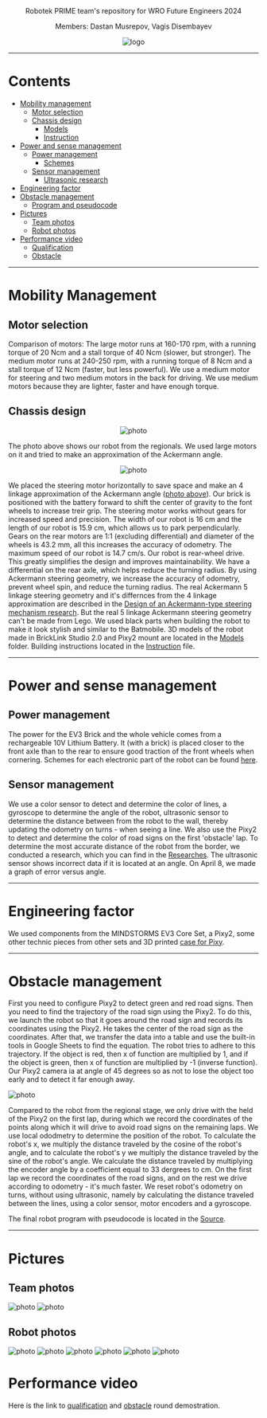 <div align=center>
 Robotek PRIME team's repository for WRO Future Engineers 2024
 
 Members: Dastan Musrepov, Vagis Disembayev

 ![logo](./Images/Robotek.png)
</div>

***

# Contents

* [Mobility management](#mobility-management)
  * [Motor selection](#motor-selection)
  * [Chassis design](#chassis-design)
    * [Models](https://github.com/RobotekPRIME2024/WRO-FE24/tree/main/Models)
    * [Instruction](https://github.com/RobotekPRIME2024/WRO-FE24/tree/main/Instruction.pdf)
* [Power and sense management](#power-and-sense-management)
  * [Power management](#power-management)
    * [Schemes](https://github.com/RobotekPRIME2024/WRO-FE24/tree/main/Schemes)
  * [Sensor management](#sensor-management)
    * [Ultrasonic research](https://github.com/RobotekPRIME2024/WRO-FE24/blob/main/Ultrasonic_research/README.md) 
* [Engineering factor](#engineering-factor)
* [Obstacle management](#obstacle-management)
  * [Program and pseudocode](https://github.com/RobotekPRIME2024/WRO-FE24/tree/main/Source)
* [Pictures](#pictures)
  * [Team photos](#team-photos)
  * [Robot photos](#robot-photos)
* [Performance video](#performance-video)
  * [Qualification](https://youtu.be/wz5MyXlZ5nA)
  * [Obstacle](https://youtu.be/)

***

# Mobility Management

## Motor selection

Comparison of motors:
The large motor runs at 160-170 rpm, with a running torque of 20 Ncm and a stall torque of 40 Ncm (slower, but stronger).
The medium motor runs at 240-250 rpm, with a running torque of 8 Ncm and a stall torque of 12 Ncm (faster, but less powerful).
We use a medium motor for steering and two medium motors in the back for driving. We use medium motors because they are lighter, faster and have enough torque.
<!The medium motor is lighter and is sufficient for steering, while the larger motors have more power, which helps them be the main driving force of the robot.>

## Chassis design
<div align=center>

 ![photo](./Images/Regional_steering.jpg)
</div>
The photo above shows our robot from the regionals. We used large motors on it and tried to make an approximation of the Ackermann angle.
<div align=center>

 ![photo](./Images/Ackermann_steering_geometry.png)
</div>

We placed the steering motor horizontally to save space and make an 4 linkage approximation of the Ackermann angle ([photo above](https://github.com/RobotekPRIME2024/WRO-FE24/tree/main/Images/Ackermann_steering_geometry.png)). Our brick is positioned with the battery forward to shift the center of gravity to the font wheels to increase treir grip. The steering motor works without gears for increased speed and precision. The width of our robot is 16 cm and the length of our robot is 15.9 cm, which allows us to park perpendicularly. Gears on the rear motors are 1:1 (excluding differential) and diameter of the wheels is 43.2 mm, all this increases the accuracy of odometry. The maximum speed of our robot is 14.7 cm/s. Our robot is rear-wheel drive. This greatly simplifies the design and improves maintainability. We have a differential on the rear axle, which helps reduce the turning radius. By using Ackermann steering geometry, we increase the accuracy of odometry, prevent wheel spin, and reduce the turning radius. The real Ackermann 5 linkage steering geometry and it's differnces from the 4 linkage approximation are described in the [Design of an Ackermann-type steering mechanism research](https://www.researchgate.net/publication/265755401_Design_of_an_Ackermann_Type_Steering_Mechanism). But the real 5 linkage Ackermann steering geometry can't be made from Lego. We used black parts when building the robot to make it look stylish and similar to the Batmobile. 3D models of the robot made in BrickLink Studio 2.0 and Pixy2 mount are located in the [Models](https://github.com/RobotekPRIME2024/WRO-FE24/tree/main/Models) folder. Building instructions located in the [Instruction](https://github.com/RobotekPRIME2024/WRO-FE24/tree/main/Instruction.pdf) file.

***

# Power and sense management

## Power management

The power for the EV3 Brick and the whole vehicle comes from a rechargeable 10V Lithium Battery. It (with a brick) is placed closer to the front axle than to the rear to ensure good traction of the front wheels when cornering. Schemes for each electronic part of the robot can be found [here](https://github.com/RobotekPRIME2024/WRO-FE24/tree/main/Scheme.pdf).

## Sensor management

We use a color sensor to detect and determine the color of lines, a gyroscope to determine the angle of the robot, ultrasonic sensor to determine the distance between from the robot to the wall, thereby updating the odometry on turns - when seeing a line. We also use the Pixy2 to detect and determine the color of road signs on the first 'obstacle' lap. To determine the most accurate distance of the robot from the border, we conducted a research, which you can find in the [Researches](https://github.com/RobotekPRIME2024/WRO-FE24/tree/main/Ultrasonic_research). The ultrasonic sensor shows incorrect data if it is located at an angle. On April 8, we made a graph of error versus angle.

***

# Engineering factor

We used components from the MINDSTORMS EV3 Core Set, a Pixy2, some other technic pieces from other sets and 3D printed [case for Pixy](https://github.com/RobotekPRIME2024/WRO-FE24/tree/main/Models/Pixy2Case).

***

# Obstacle management

First you need to configure Pixy2 to detect green and red road signs. Then you need to find the trajectory of the road sign using the Pixy2. To do this, we launch the robot so that it goes around the road sign and records its coordinates using the Pixy2. He takes the center of the road sign as the coordinates. After that, we transfer the data into a table and use the built-in tools in Google Sheets to find the equation. The robot tries to adhere to this trajectory. If the object is red, then x of function are multiplied by 1, and if the object is green, then x of function are multiplied by -1 (inverse function). Our Pixy2 camera ia at angle of 45 degrees so as not to lose the object too early and to detect it far enough away.

![photo](./Images/Trajectory_of_road_sign.jpg)

Compared to the robot from the regional stage, we only drive with the held of the Pixy2 on the first lap, during which we record the coordinates of the points along which it will drive to avoid road signs on the remaining laps. We use local ododmetry to determine the position of the robot. To calculate the robot's x, we multiply the distance traveled by the cosine of the robot's angle, and to calculate the robot's y we multiply the distance traveled by the sine of the robot's angle. We calculate the distance traveled by multiplying the encoder angle by a coefficient equal to 33 dergrees to cm. On the first lap we record the coordinates of the road signs, and on the rest we drive according to odometry - it's much faster. We reset robot's odometry on turns, without using ultrasonic, namely by calculating the distance traveled between the lines, using a color sensor, motor encoders and a gyroscope.

The final robot program with pseudocode is located in the [Source](https://github.com/RobotekPRIME2024/WRO-FE24/tree/main/Source).

***

# Pictures
## Team photos
![photo](./Images/Team_photos/Official.jpg)
![photo](./Images/Team_photos/Funny.jpg)

## Robot photos
![photo](./Images/Robot_photos/Top.jpg)
![photo](./Images/Robot_photos/Bottom.jpg)
![photo](./Images/Robot_photos/Front.jpg)
![photo](./Images/Robot_photos/Rear.jpg)
![photo](./Images/Robot_photos/Left.jpg)
![photo](./Images/Robot_photos/Right.jpg)

# Performance video

Here is the link to [qualification](https://youtu.be/wz5MyXlZ5nA) and [obstacle](https://youtu.be/) round demostration.
